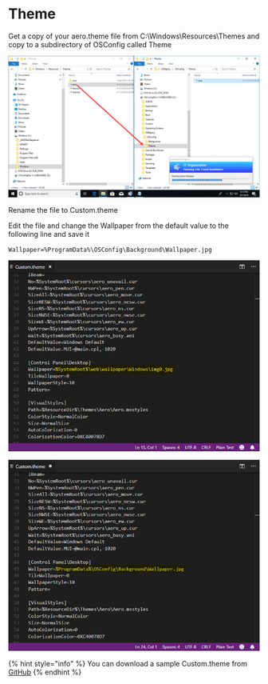# Theme

Get a copy of your aero.theme file from C:\Windows\Resources\Themes and copy to a subdirectory of OSConfig called Theme

![](../../.gitbook/assets/2018-08-07_21-15-41.png)

Rename the file to Custom.theme

Edit the file and change the Wallpaper from the default value to the following line and save it

```text
Wallpaper=%ProgramData%\OSConfig\Background\Wallpaper.jpg
```

![](../../.gitbook/assets/2018-08-07_21-18-51.png)

![](../../.gitbook/assets/2018-08-07_21-20-13.png)

{% hint style="info" %}
You can download a sample Custom.theme from [GitHub](https://github.com/OSDeploy/OSConfig.Development/tree/master/Theme)
{% endhint %}

